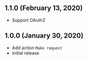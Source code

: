 ## 1.1.0 (February 13, 2020)

* Support OAuth2

## 1.0.0 (January 30, 2020)

* Add action `Make request`
* Initial release
